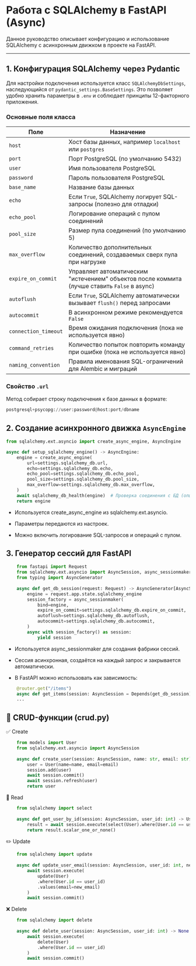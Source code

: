 # Работа с SQLAlchemy в FastAPI (Async)

Данное руководство описывает конфигурацию и использование SQLAlchemy с асинхронным движком в проекте на FastAPI.

---

## 1. Конфигурация SQLAlchemy через Pydantic

Для настройки подключения используется класс `SQLAlchemyDbSettings`, наследующийся от `pydantic_settings.BaseSettings`. Это позволяет удобно хранить параметры в `.env` и соблюдает принципы 12-факторного приложения.

### Основные поля класса

| Поле              | Назначение                                                                                         |
|-------------------|--------------------------------------------------------------------------------------------------|
| `host`            | Хост базы данных, например `localhost` или `postgres`                                            |
| `port`            | Порт PostgreSQL (по умолчанию 5432)                                                              |
| `user`            | Имя пользователя PostgreSQL                                                                       |
| `password`        | Пароль пользователя PostgreSQL                                                                    |
| `base_name`       | Название базы данных                                                                              |
| `echo`            | Если `True`, SQLAlchemy логирует SQL-запросы (полезно для отладки)                                |
| `echo_pool`       | Логирование операций с пулом соединений                                                          |
| `pool_size`       | Размер пула соединений (по умолчанию 5)                                                          |
| `max_overflow`    | Количество дополнительных соединений, создаваемых сверх пула при нагрузке                         |
| `expire_on_commit`| Управляет автоматическим "истечением" объектов после коммита (лучше ставить `False` в async)     |
| `autoflush`       | Если `True`, SQLAlchemy автоматически вызывает `flush()` перед запросами                          |
| `autocommit`      | В асинхронном режиме рекомендуется `False`                                                       |
| `connection_timeout` | Время ожидания подключения (пока не используется явно)                                         |
| `command_retries` | Количество попыток повторить команду при ошибке (пока не используется явно)                       |
| `naming_convention`| Правила именования SQL-ограничений для Alembic и миграций                                        |

### Свойство `.url`

Метод собирает строку подключения к базе данных в формате:
```python
postgresql+psycopg://user:password@host:port/dbname
```

## 2. Создание асинхронного движка `AsyncEngine`

```python
from sqlalchemy.ext.asyncio import create_async_engine, AsyncEngine

async def setup_sqlalchemy_engine() -> AsyncEngine:
    engine = create_async_engine(
        url=settings.sqlalchemy_db.url,
        echo=settings.sqlalchemy_db.echo,
        echo_pool=settings.sqlalchemy_db.echo_pool,
        pool_size=settings.sqlalchemy_db.pool_size,
        max_overflow=settings.sqlalchemy_db.max_overflow,
    )
    await sqlalchemy_db_health(engine)  # Проверка соединения с БД (опционально)
    return engine
```
   * Используется create_async_engine из sqlalchemy.ext.asyncio.

   * Параметры передаются из настроек.

   * Можно включить логирование SQL-запросов и операций с пулом.

## 3. Генератор сессий для FastAPI

```python
    from fastapi import Request
    from sqlalchemy.ext.asyncio import AsyncSession, async_sessionmaker
    from typing import AsyncGenerator
    
    async def get_db_session(request: Request) -> AsyncGenerator[AsyncSession, None]:
        engine = request.app.state.sqlalchemy_engine
        session_factory = async_sessionmaker(
            bind=engine,
            expire_on_commit=settings.sqlalchemy_db.expire_on_commit,
            autoflush=settings.sqlalchemy_db.autoflush,
            autocommit=settings.sqlalchemy_db.autocommit,
        )
        async with session_factory() as session:
            yield session
```

   * Используется async_sessionmaker для создания фабрики сессий.

   * Сессия асинхронная, создаётся на каждый запрос и закрывается автоматически.

   * В FastAPI можно использовать как зависимость:
```python
    @router.get("/items")
    async def get_items(session: AsyncSession = Depends(get_db_session)):
    ...
```

## 🔁 CRUD-функции (crud.py)

✅ Create

```python
    from models import User
    from sqlalchemy.ext.asyncio import AsyncSession
    
    async def create_user(session: AsyncSession, name: str, email: str) -> User:
        user = User(name=name, email=email)
        session.add(user)
        await session.commit()
        await session.refresh(user)
        return user
```

🔎 Read

```python
    from sqlalchemy import select
    
    async def get_user_by_id(session: AsyncSession, user_id: int) -> User | None:
        result = await session.execute(select(User).where(User.id == user_id))
        return result.scalar_one_or_none()
```

✏️ Update

```python
    from sqlalchemy import update
    
    async def update_user_email(session: AsyncSession, user_id: int, new_email: str) -> None:
        await session.execute(
            update(User)
            .where(User.id == user_id)
            .values(email=new_email)
        )
        await session.commit()
```

❌ Delete

```python
    from sqlalchemy import delete
    
    async def delete_user(session: AsyncSession, user_id: int) -> None:
        await session.execute(
            delete(User)
            .where(User.id == user_id)
        )
        await session.commit()
```